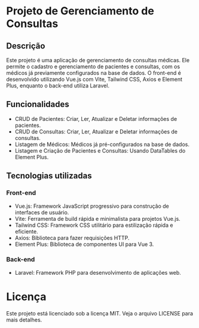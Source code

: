 # Projeto de Gerenciamento de Consultas

## Descrição
Este projeto é uma aplicação de gerenciamento de consultas médicas. Ele permite o cadastro e gerenciamento de pacientes e consultas, com os médicos já previamente configurados na base de dados. O front-end é desenvolvido utilizando Vue.js com Vite, Tailwind CSS, Axios e Element Plus, enquanto o back-end utiliza Laravel.

## Funcionalidades
- CRUD de Pacientes: Criar, Ler, Atualizar e Deletar informações de pacientes.
- CRUD de Consultas: Criar, Ler, Atualizar e Deletar informações de consultas.
- Listagem de Médicos: Médicos já pré-configurados na base de dados.
- Listagem e Criação de Pacientes e Consultas: Usando DataTables do Element Plus.

## Tecnologias utilizadas
### Front-end

- Vue.js: Framework JavaScript progressivo para construção de interfaces de usuário.
- Vite: Ferramenta de build rápida e minimalista para projetos Vue.js.
- Tailwind CSS: Framework CSS utilitário para estilização rápida e eficiente.
- Axios: Biblioteca para fazer requisições HTTP.
- Element Plus: Biblioteca de componentes UI para Vue 3.

### Back-end
- Laravel: Framework PHP para desenvolvimento de aplicações web.

# Licença
Este projeto está licenciado sob a licença MIT. Veja o arquivo LICENSE para mais detalhes.

